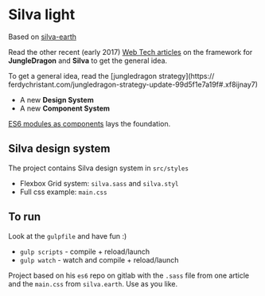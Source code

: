 # Silva light

Based on [silva-earth](https://ferdychristant.com/introducing-silva-earth-8787fc404ae6#.hejwx7j6m)

Read the other recent (early 2017) [Web Tech articles](https://ferdychristant.com/tagged/web-development) on the framework for **JungleDragon** and **Silva** to get the general idea.

To get a general idea, read the [jungledragon strategy](https:// ferdychristant.com/jungledragon-strategy-update-99d5f1e7a19f#.xf8ijnay7)

- A new **Design System**
- A new **Component System**

[ES6 modules as components](https://ferdychristant.com/es6-modules-as-components-32a7b81fe9be) lays the foundation.


## Silva design system

The project contains Silva design system in `src/styles`

- Flexbox Grid system: `silva.sass` and `silva.styl`
- Full css example: `main.css`

## To run

Look at the `gulpfile` and have fun :)

- `gulp scripts` - compile + reload/launch
- `gulp watch` - watch and compile + reload/launch

Project based on his `es6` repo on gitlab with the `.sass` file from one article and the `main.css` from `silva.earth`. Use as you like.

